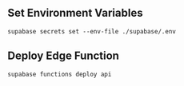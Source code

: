 
## Set Environment Variables
```
supabase secrets set --env-file ./supabase/.env
```

## Deploy Edge Function
```
supabase functions deploy api
```
